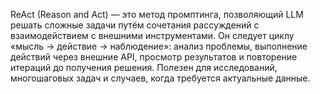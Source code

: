 ReAct (Reason and Act) — это метод промптинга, позволяющий LLM решать сложные задачи путём сочетания рассуждений с взаимодействием с внешними инструментами. Он следует циклу «мысль → действие → наблюдение»: анализ проблемы, выполнение действий через внешние API, просмотр результатов и повторение итераций до получения решения. Полезен для исследований, многошаговых задач и случаев, когда требуется актуальные данные.
